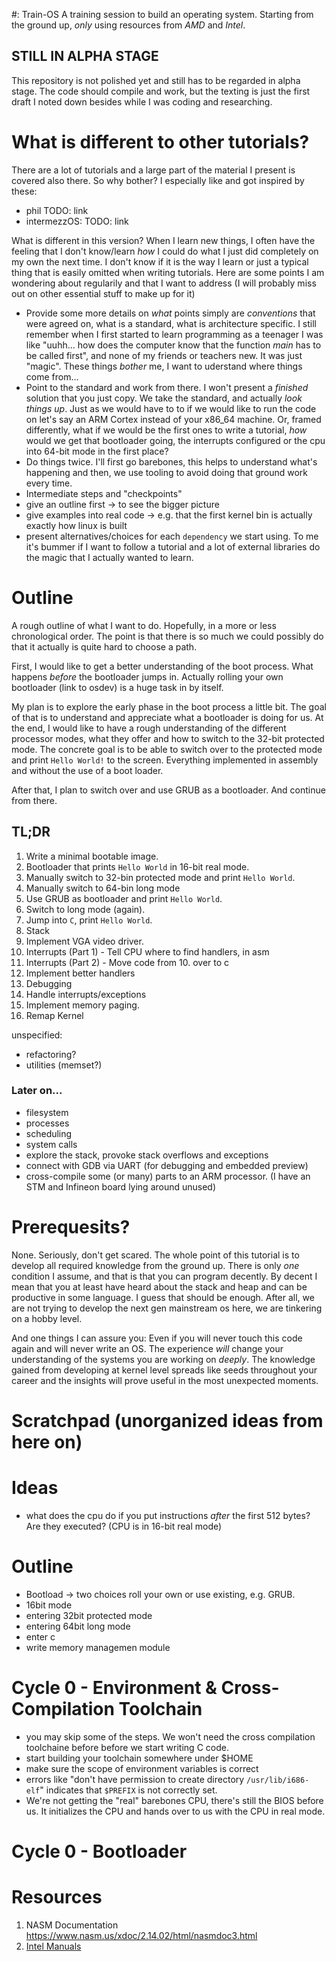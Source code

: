 #: Train-OS
A training session to build an operating system. Starting from the ground up, _only_ using
resources from _AMD_ and _Intel_. 

## __STILL IN ALPHA STAGE__
This repository is not polished yet and still has to be regarded in alpha stage. The code
should compile and work, but the texting is just the first draft I noted down besides
while I was coding and researching.

# What is different to other tutorials?
There are a lot of tutorials and a large part of the material I present is
covered also there. So why bother? I especially like and got inspired by these:

* phil TODO: link
* intermezzOS: TODO: link

What is different in this version? When I learn new things, I often have the
feeling that I don't know/learn _how_ I could do what I just did completely
on my own the next time. I don't know if it is the way I learn or just a typical
thing that is easily omitted when writing tutorials. Here are some points I
am wondering about regularily and that I want to address (I will probably miss
out on other essential stuff to make up for it)

* Provide some more details on _what_ points simply are _conventions_ that were
  agreed on, what is a standard, what is architecture specific. 
  I still remember when I first started to learn programming as a teenager I was
  like "uuhh... how does the computer know that the function _main_ has to be
  called first", and none of my friends or teachers new. It was just "magic".
  These things _bother_ me, I want to uderstand where things come from...
* Point to the standard and work from there. I won't present a _finished_ solution
  that you just copy. We take the standard, and actually _look things up_.
  Just as we would have to to if we would like to run the code on let's say
  an ARM Cortex instead of your x86_64 machine. Or, framed differently, what
  if we would be the first ones to write a tutorial, _how_ would we get that
  bootloader going, the interrupts configured or the cpu into 64-bit mode in the first
  place?
* Do things twice. I'll first go barebones, this helps to understand what's
  happening and then, we use tooling to avoid doing that ground work every time.
* Intermediate steps and "checkpoints"
* give an outline first -> to see the bigger picture
* give examples into real code -> e.g. that the first kernel bin is actually
  exactly how linux is built
* present alternatives/choices for each `dependency` we start using. To me it's 
  bummer if I want to follow a tutorial and a lot of external libraries do
  the magic that I actually wanted to learn.

# Outline
A rough outline of what I want to do. Hopefully, in a more or less chronological order.
The point is that there is so much we could possibly do that it actually is quite hard
to choose a path.

First, I would like to get a better understanding of the boot process. What happens
_before_ the bootloader jumps in. Actually rolling your own bootloader (link to osdev)
is a huge task in by itself.

My plan is to explore the early phase in the boot process a little bit. The goal of that
is to understand and appreciate what a bootloader is doing for us. At the end, I would
like to have a rough understanding of the different processor modes, what they offer and
how to switch to the 32-bit protected mode. The concrete goal is to be able to switch
over to the protected mode and print `Hello World!` to the screen. Everything implemented
in assembly and without the use of a boot loader.

After that, I plan to switch over and use GRUB as a bootloader. And continue from there.

## TL;DR
1. Write a minimal bootable image.
2. Bootloader that prints `Hello World` in 16-bit real mode.
3. Manually switch to 32-bin protected mode and print `Hello World`.
4. Manually switch to 64-bin long mode
5. Use GRUB as bootloader and print `Hello World`.
6. Switch to long mode (again).
7. Jump into `C`, print `Hello World`.
8. Stack
9. Implement VGA video driver.
10. Interrupts (Part 1) - Tell CPU where to find handlers, in asm
11. Interrupts (Part 2) - Move code from 10. over to c
12. Implement better handlers
13. Debugging
14. Handle interrupts/exceptions
15. Implement memory paging.
16. Remap Kernel


unspecified:
* refactoring?
* utilities (memset?)

### Later on...
* filesystem
* processes
* scheduling
* system calls
* explore the stack, provoke stack overflows and exceptions
* connect with GDB via UART (for debugging and embedded preview)
* cross-compile some (or many) parts to an ARM processor. (I have an STM and Infineon
  board lying around unused)

# Prerequesits?
None. Seriously, don't get scared. The whole point of this tutorial is to develop all
required knowledge from the ground up. There is only _one_ condition I assume, and that
is that you can program decently. By decent I mean that you at least have heard about
the stack and heap and can be productive in some language. I guess that should be enough.
After all, we are not trying to develop the next gen mainstream os here, we are tinkering
on a hobby level. 

And one things I can assure you: Even if you will never touch this code again and will
never write an OS. The experience _will_ change your understanding of the systems you
are working on _deeply_. The knowledge gained from developing at kernel level spreads
like seeds throughout your career and the insights will prove useful in the most
unexpected moments.

# Scratchpad (unorganized ideas from here on)

# Ideas
* what does the cpu do if you put instructions _after_ the first 512 bytes? Are they
  executed? (CPU is in 16-bit real mode)

# Outline

* Bootload -> two choices roll your own or use existing, e.g. GRUB.
* 16bit mode
* entering 32bit protected mode
* entering 64bit long mode
* enter c 
* write memory managemen module


# Cycle 0 - Environment & Cross-Compilation Toolchain

* you may skip some of the steps. We won't need the cross compilation toolchaine before
  before we start writing C code.
* start building your toolchain somewhere under $HOME
* make sure the scope of environment variables is correct
* errors like "don't have permission to create directory `/usr/lib/i686-elf`" indicates
  that `$PREFIX` is not correctly set.
* We're not getting the "real" barebones CPU, there's still the BIOS before us. It
  initializes the CPU and hands over to us with the CPU in real mode.


# Cycle 0 - Bootloader

# Resources

1. NASM Documentation https://www.nasm.us/xdoc/2.14.02/html/nasmdoc3.html
2. [Intel Manuals](https://software.intel.com/en-us/articles/intel-sdm)

